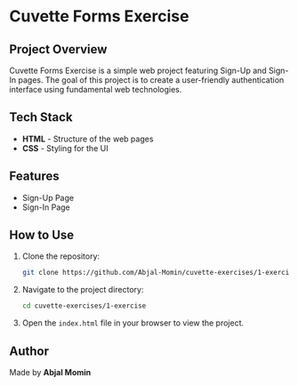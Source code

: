 # Cuvette Forms Exercise

## Project Overview
Cuvette Forms Exercise is a simple web project featuring Sign-Up and Sign-In pages. The goal of this project is to create a user-friendly authentication interface using fundamental web technologies.

## Tech Stack
- **HTML** - Structure of the web pages
- **CSS** - Styling for the UI

## Features
- Sign-Up Page
- Sign-In Page

## How to Use
1. Clone the repository:
   ```bash
   git clone https://github.com/Abjal-Momin/cuvette-exercises/1-exercise.git
   ```
2. Navigate to the project directory:
   ```bash
   cd cuvette-exercises/1-exercise
   ```
3. Open the `index.html` file in your browser to view the project.

## Author
Made by **Abjal Momin**

